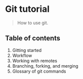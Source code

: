 # Git tutorial

>How to use git.

## Table of contents

1. Gitting started
2. Workflow
3. Working with remotes
4. Branching, forking, and merging
5. Glossary of git commands
